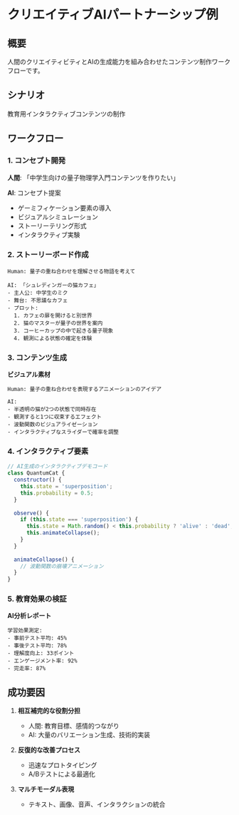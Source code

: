 # クリエイティブAIパートナーシップ例

## 概要
人間のクリエイティビティとAIの生成能力を組み合わせたコンテンツ制作ワークフローです。

## シナリオ
教育用インタラクティブコンテンツの制作

## ワークフロー

### 1. コンセプト開発
**人間**: 「中学生向けの量子物理学入門コンテンツを作りたい」

**AI**: コンセプト提案
- ゲーミフィケーション要素の導入
- ビジュアルシミュレーション
- ストーリーテリング形式
- インタラクティブ実験

### 2. ストーリーボード作成
```
Human: 量子の重ね合わせを理解させる物語を考えて

AI: 「シュレディンガーの猫カフェ」
- 主人公: 中学生のミク
- 舞台: 不思議なカフェ
- プロット:
  1. カフェの扉を開けると別世界
  2. 猫のマスターが量子の世界を案内
  3. コーヒーカップの中で起きる量子現象
  4. 観測による状態の確定を体験
```

### 3. コンテンツ生成
**ビジュアル素材**
```
Human: 量子の重ね合わせを表現するアニメーションのアイデア

AI: 
- 半透明の猫が2つの状態で同時存在
- 観測すると1つに収束するエフェクト
- 波動関数のビジュアライゼーション
- インタラクティブなスライダーで確率を調整
```

### 4. インタラクティブ要素
```javascript
// AI生成のインタラクティブデモコード
class QuantumCat {
  constructor() {
    this.state = 'superposition';
    this.probability = 0.5;
  }
  
  observe() {
    if (this.state === 'superposition') {
      this.state = Math.random() < this.probability ? 'alive' : 'dead';
      this.animateCollapse();
    }
  }
  
  animateCollapse() {
    // 波動関数の崩壊アニメーション
  }
}
```

### 5. 教育効果の検証
**AI分析レポート**
```
学習効果測定:
- 事前テスト平均: 45%
- 事後テスト平均: 78%
- 理解度向上: 33ポイント
- エンゲージメント率: 92%
- 完走率: 87%
```

## 成功要因

1. **相互補完的な役割分担**
   - 人間: 教育目標、感情的つながり
   - AI: 大量のバリエーション生成、技術的実装

2. **反復的な改善プロセス**
   - 迅速なプロトタイピング
   - A/Bテストによる最適化

3. **マルチモーダル表現**
   - テキスト、画像、音声、インタラクションの統合